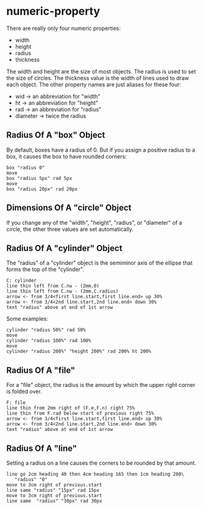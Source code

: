 # numeric-property

There are really only four numeric properties:

  * width
  * height
  * radius
  * thickness

The width and height are the size of most objects.  The radius is used
to set the size of circles.  The thickness value is the width of lines used to
draw each object.  The other property names are just aliases for these
four:

  * wid &rarr; an abbreviation for "width"
  * ht &rarr; an abbreviation for "height"
  * rad &rarr; an abbreviation for "radius"
  * diameter &rarr;  twice the radius

## Radius Of A "box" Object

By default, boxes have a radius of 0.  But if you assign a positive
radius to a box, it causes the box to have rounded corners:

~~~~~ pikchr center
box "radius 0"
move
box "radius 5px" rad 5px
move
box "radius 20px" rad 20px
~~~~~

## Dimensions Of A "circle" Object

If you change any of the "width", "height", "radius", or "diameter" of
a circle, the other three values are set automatically.

## Radius Of A "cylinder" Object

The "radius" of a "cylinder" object is the semiminor axis of the ellipse
that forms the top of the "cylinder".

~~~~~ pikchr center
C: cylinder
line thin left from C.nw - (2mm,0)
line thin left from C.nw - (2mm,C.radius)
arrow <- from 3/4<first line.start,first line.end> up 30%
arrow <- from 3/4<2nd line.start,2nd line.end> down 30%
text "radius" above at end of 1st arrow
~~~~~

Some examples:

~~~~~ pikchr center
cylinder "radius 50%" rad 50%
move
cylinder "radius 100%" rad 100%
move
cylinder "radius 200%" "height 200%" rad 200% ht 200%
~~~~~


## Radius Of A "file"

For a "file" object, the radius is the amount by which the upper right
corner is folded over.

~~~~~ pikchr center
F: file
line thin from 2mm right of (F.e,F.n) right 75%
line thin from F.rad below start of previous right 75%
arrow <- from 3/4<first line.start,first line.end> up 30%
arrow <- from 3/4<2nd line.start,2nd line.end> down 30%
text "radius" above at end of 1st arrow
~~~~~

## Radius Of A "line"

Setting a radius on a line causes the corners to be rounded by that
amount.

~~~~~ pikchr center
line go 2cm heading 40 then 4cm heading 165 then 1cm heading 280\
   "radius" "0"
move to 3cm right of previous.start
line same "radius" "15px" rad 15px
move to 3cm right of previous.start
line same  "radius" "30px" rad 30px
~~~~~
